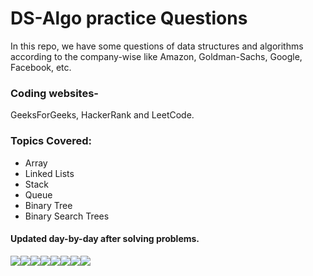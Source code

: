 # DS-Algo practice Questions
In this repo, we have some questions of data structures and algorithms according to the company-wise like Amazon, Goldman-Sachs, Google, Facebook, etc.

### Coding websites-
GeeksForGeeks, HackerRank and LeetCode.

### Topics Covered:
- Array
- Linked Lists
- Stack
- Queue
- Binary Tree
- Binary Search Trees

#### Updated day-by-day after solving problems.

[![](https://sourcerer.io/fame/sparsh-99/sparsh-99/ds-algo/images/0)](https://sourcerer.io/fame/sparsh-99/sparsh-99/ds-algo/links/0)[![](https://sourcerer.io/fame/sparsh-99/sparsh-99/ds-algo/images/1)](https://sourcerer.io/fame/sparsh-99/sparsh-99/ds-algo/links/1)[![](https://sourcerer.io/fame/sparsh-99/sparsh-99/ds-algo/images/2)](https://sourcerer.io/fame/sparsh-99/sparsh-99/ds-algo/links/2)[![](https://sourcerer.io/fame/sparsh-99/sparsh-99/ds-algo/images/3)](https://sourcerer.io/fame/sparsh-99/sparsh-99/ds-algo/links/3)[![](https://sourcerer.io/fame/sparsh-99/sparsh-99/ds-algo/images/4)](https://sourcerer.io/fame/sparsh-99/sparsh-99/ds-algo/links/4)[![](https://sourcerer.io/fame/sparsh-99/sparsh-99/ds-algo/images/5)](https://sourcerer.io/fame/sparsh-99/sparsh-99/ds-algo/links/5)[![](https://sourcerer.io/fame/sparsh-99/sparsh-99/ds-algo/images/6)](https://sourcerer.io/fame/sparsh-99/sparsh-99/ds-algo/links/6)[![](https://sourcerer.io/fame/sparsh-99/sparsh-99/ds-algo/images/7)](https://sourcerer.io/fame/sparsh-99/sparsh-99/ds-algo/links/7)
